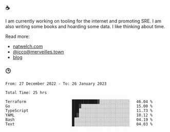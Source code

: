 ### ☕

I am currently working on tooling for the internet and promoting SRE. I am also writing some books and hoarding some data. I like thinking about time. 

Read more:

 - [natwelch.com](https://natwelch.com)
 - [@icco@merveilles.town](https://merveilles.town/@icco)
 - [blog](https://writing.natwelch.com)

### 🕒

<!--START_SECTION:waka-->

```text
From: 27 December 2022 - To: 26 January 2023

Total Time: 25 hrs

Terraform                    ███████████▓░░░░░░░░░░░░░   46.04 %
Go                           ███▓░░░░░░░░░░░░░░░░░░░░░   15.00 %
TypeScript                   ███░░░░░░░░░░░░░░░░░░░░░░   11.73 %
YAML                         ██▓░░░░░░░░░░░░░░░░░░░░░░   10.12 %
Bash                         █░░░░░░░░░░░░░░░░░░░░░░░░   04.19 %
Text                         █░░░░░░░░░░░░░░░░░░░░░░░░   04.03 %
```

<!--END_SECTION:waka-->
